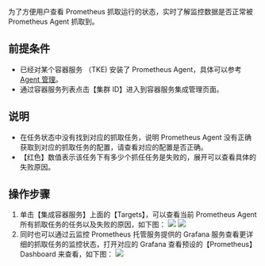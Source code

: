 为了方便用户查看 Prometheus 抓取运行的状态，实时了解监控数据是否正常被 Prometheus Agent 抓取到。

## 前提条件

- 已经对某个容器服务 （TKE) 安装了 Prometheus Agent，具体可以参考 [Agent 管理](https://cloud.tencent.com/document/product/248/48859)。
- 通过容器服务列表点击【集群 ID】进入到容器服务集成管理页面。

## 说明

- 在任务状态中没有找到对应的抓取任务，说明 Prometheus Agent 没有正确获取到对应的抓取任务的配置，请查看对应的配置是否正确。
- 【红色】数值表示该任务下有多少个抓任任务是失败的，展开可以查看具体的失败原因。

## 操作步骤

1. 单击【集成容器服务】上面的【Targets】，可以查看当前 Prometheus Agent 所有抓取任务的任务以及失败的原因，如下图：
![](https://main.qcloudimg.com/raw/9029e60d93b309658ad4c698acd6fc74.png)
![](https://main.qcloudimg.com/raw/335e4c72f8f0d55598f2659527c7a6e6.png)
2. 同时也可以通过云监控 Prometheus 托管服务提供的 Grafana 服务查看更详细的抓取任务的监控状态，打开对应的 Grafana 查看预设的【Prometheus】Dashboard 来查看，如下图：
![](https://main.qcloudimg.com/raw/2b16f7d4cadafc2f974682fd35a4763a.png)
